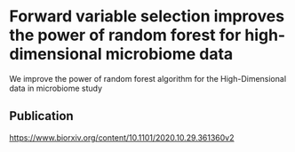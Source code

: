 # Forward variable selection improves the power of random forest for high- dimensional microbiome data
We improve the power of random forest algorithm for the High-Dimensional data in microbiome study

## Publication
https://www.biorxiv.org/content/10.1101/2020.10.29.361360v2
